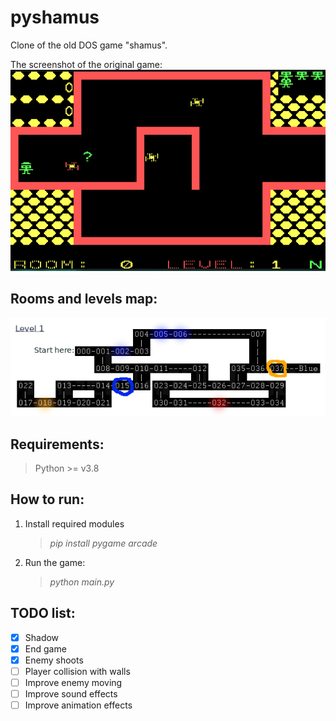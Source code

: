 # pyshamus
Clone of the old DOS game "shamus".

The screenshot of the original game:
![img](docs/original_game.png?raw=true "Screenshot")

## Rooms and levels map:

![img](docs/levels_map.png?raw=true "Screenshot")

## Requirements:
> Python >= v3.8

## How to run:
1. Install required modules

    > *pip install pygame arcade*

2. Run the game:

    > *python main.py*

## TODO list:
- [x] Shadow
- [x] End game
- [x] Enemy shoots
- [ ] Player collision with walls
- [ ] Improve enemy moving
- [ ] Improve sound effects
- [ ] Improve animation effects

